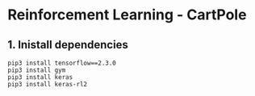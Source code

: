 # Reinforcement Learning - CartPole

## 1. Inistall dependencies
```
pip3 install tensorflow==2.3.0
pip3 install gym
pip3 install keras
pip3 install keras-rl2
```

